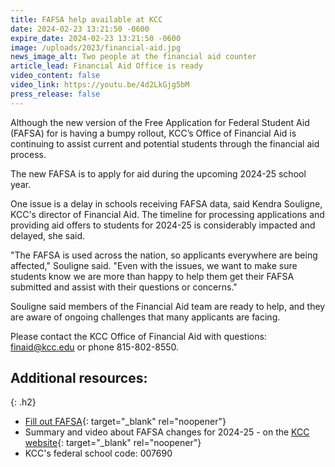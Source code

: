 ```yaml
---
title: FAFSA help available at KCC
date: 2024-02-23 13:21:50 -0600
expire_date: 2024-02-23 13:21:50 -0600
image: /uploads/2023/financial-aid.jpg
news_image_alt: Two people at the financial aid counter
article_lead: Financial Aid Office is ready
video_content: false
video_link: https://youtu.be/4d2LkGjg5bM
press_release: false
---
```

Although the new version of the Free Application for Federal Student Aid (FAFSA) for is having a bumpy rollout, KCC’s Office of Financial Aid is continuing to assist current and potential students through the financial aid process.

The new FAFSA is to apply for aid during the upcoming 2024-25 school year.

One issue is a delay in schools receiving FAFSA data, said Kendra Souligne, KCC's director of Financial Aid. The timeline for processing applications and providing aid offers to students for 2024-25 is considerably impacted and delayed, she said.

"The FAFSA is used across the nation, so applicants everywhere are being affected," Souligne said. "Even with the issues, we want to make sure students know we are more than happy to help them get their FAFSA submitted and assist with their questions or concerns."

Souligne said members of the Financial Aid team are ready to help, and they are aware of ongoing challenges that many applicants are facing.&nbsp;

Please contact the KCC Office of Financial Aid with questions: [finaid@kcc.edu](mailto:finaid@kcc.edu) or phone 815-802-8550.

## Additional resources:
{: .h2}

* [Fill out FAFSA](https://studentaid.gov/h/apply-for-aid/fafsa){: target="_blank" rel="noopener"}
* Summary and video about FAFSA changes for 2024-25 - on the&nbsp;[KCC website](https://www.kcc.edu/tuition-and-aid/financial-aid/){: target="_blank" rel="noopener"}
* KCC's federal school code: 007690
